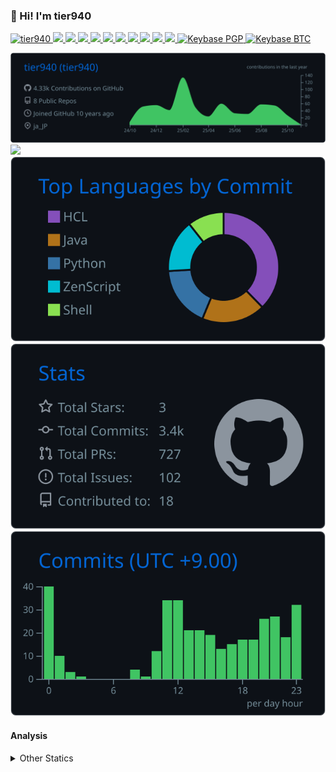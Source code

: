 ### 👋 Hi! I'm tier940

<p align="left"> 
  <a href="https://github.com/tier940/tier940/">
    <img src="https://komarev.com/ghpvc/?username=tier940" alt="tier940" />
  </a>
  <a href="http://twitter.com/tier940">
    <img height="20" src="https://img.shields.io/twitter/follow/tier940?label=Twitter&logo=twitter&style=flat" />
  </a>
  <a href="https://github.com/tier940">
    <img height="20" src="https://img.shields.io/github/followers/tier940?label=follow&logo=github&style=flat" />
  </a>
  <a href="https://www.reddit.com/user/tier940">
    <img height="20" src="https://img.shields.io/reddit/user-karma/combined/tier940?label=Reddit&logo=reddit&style=flat" />
  </a>
  <a href="https://stackoverflow.com/users/17317833/tier940">
    <img height="20" src="https://img.shields.io/stackexchange/stackoverflow/r/17317833?label=StackOverflow&logo=stack-overflow&style=flat" />
  </a>
  <a href="https://zenn.dev/tier940">
    <img height="20" src="https://zenn.badge.nikaera.com/s/tier940/likes" />
  </a>
  <a href="https://zenn.dev/tier940">
    <img height="20" src="https://zenn.badge.nikaera.com/s/tier940/followers" />
  </a>
  <a href="https://zenn.dev/tier940">
    <img height="20" src="https://zenn.badge.nikaera.com/s/tier940/articles" />
  </a>
  <a href="http://qiita.com/tier940">
    <img height="20" src="https://qiita-badge.apiapi.app/s/tier940/posts.svg" />
  </a>
  <a href="http://qiita.com/tier940">
    <img height="20" src="https://qiita-badge.apiapi.app/s/tier940/contributions.svg" />
  </a>
  <a href="https://github.com/tier940/tier940/">
    <img height="20" src="https://github.com/tier940/tier940/actions/workflows/main.yml/badge.svg" />
  </a>
  <a href="https://keybase.io/tier940">
    <img alt="Keybase PGP" src="https://img.shields.io/keybase/pgp/tier940">
  </a>
  <a href="https://keybase.io/tier940">
    <img alt="Keybase BTC" src="https://img.shields.io/keybase/btc/tier940">
  </a>
</p>

[![](https://raw.githubusercontent.com/tier940/tier940/main/profile-summary-card-output/github_dark/0-profile-details.svg)](https://github.com/vn7n24fzkq/github-profile-summary-cards)
[![](https://raw.githubusercontent.com/tier940/tier940/main/profile-summary-card-output/github_dark/1-repos-per-language.svg)](https://github.com/vn7n24fzkq/github-profile-summary-cards) [![](https://raw.githubusercontent.com/tier940/tier940/main/profile-summary-card-output/github_dark/2-most-commit-language.svg)](https://github.com/vn7n24fzkq/github-profile-summary-cards)
[![](https://raw.githubusercontent.com/tier940/tier940/main/profile-summary-card-output/github_dark/3-stats.svg)](https://github.com/vn7n24fzkq/github-profile-summary-cards) [![](https://raw.githubusercontent.com/tier940/tier940/main/profile-summary-card-output/github_dark/4-productive-time.svg)](https://github.com/vn7n24fzkq/github-profile-summary-cards)


#### Analysis
<!-- <img height="150" src="https://github.com/tier940/tier940/blob/master/images/stat.svg" alt="Alternative Text"/> -->

<details>
  <summary>Other Statics</summary>
  <!--START_SECTION:waka-->
![Code Time](http://img.shields.io/badge/Code%20Time-2%2C994%20hrs%2039%20mins-blue)

**🐱 My GitHub Data** 

> 📦 21.1 kB Used in GitHub's Storage 
 > 
> 💼 Opted to Hire
 > 
> 📜 10 Public Repositories 
 > 
> 🔑 1 Private Repositories 
 > 
**I'm an Early 🐤** 

```text
🌞 Morning                1464 commits        ████░░░░░░░░░░░░░░░░░░░░░   15.54 % 
🌆 Daytime                3456 commits        █████████░░░░░░░░░░░░░░░░   36.69 % 
🌃 Evening                3468 commits        █████████░░░░░░░░░░░░░░░░   36.82 % 
🌙 Night                  1032 commits        ███░░░░░░░░░░░░░░░░░░░░░░   10.96 % 
```
📅 **I'm Most Productive on Saturday** 

```text
Monday                   927 commits         ██░░░░░░░░░░░░░░░░░░░░░░░   09.84 % 
Tuesday                  1689 commits        ████░░░░░░░░░░░░░░░░░░░░░   17.93 % 
Wednesday                1048 commits        ███░░░░░░░░░░░░░░░░░░░░░░   11.13 % 
Thursday                 1070 commits        ███░░░░░░░░░░░░░░░░░░░░░░   11.36 % 
Friday                   1214 commits        ███░░░░░░░░░░░░░░░░░░░░░░   12.89 % 
Saturday                 1820 commits        █████░░░░░░░░░░░░░░░░░░░░   19.32 % 
Sunday                   1652 commits        ████░░░░░░░░░░░░░░░░░░░░░   17.54 % 
```


📊 **This Week I Spent My Time On** 

```text
🕑︎ Time Zone: Asia/Tokyo

💬 Programming Languages: 
Java                     10 hrs 21 mins      █████████░░░░░░░░░░░░░░░░   34.06 % 
PHP                      8 hrs 58 mins       ███████░░░░░░░░░░░░░░░░░░   29.51 % 
Other                    1 hr 47 mins        █░░░░░░░░░░░░░░░░░░░░░░░░   05.88 % 
Markdown                 1 hr 35 mins        █░░░░░░░░░░░░░░░░░░░░░░░░   05.24 % 
YAML                     1 hr 26 mins        █░░░░░░░░░░░░░░░░░░░░░░░░   04.74 % 

🔥 Editors: 
VS Code                  18 hrs 29 mins      ███████████████░░░░░░░░░░   60.80 % 
IntelliJ                 11 hrs 55 mins      ██████████░░░░░░░░░░░░░░░   39.20 % 

💻 Operating System: 
Windows                  17 hrs 27 mins      ██████████████░░░░░░░░░░░   57.38 % 
Linux                    12 hrs 57 mins      ███████████░░░░░░░░░░░░░░   42.62 % 
```

**I Mostly Code in Java** 

```text
Java                     12 repos            ███████████░░░░░░░░░░░░░░   44.44 % 
ZenScript                3 repos             ███░░░░░░░░░░░░░░░░░░░░░░   11.11 % 
HTML                     2 repos             ██░░░░░░░░░░░░░░░░░░░░░░░   07.41 % 
HCL                      2 repos             ██░░░░░░░░░░░░░░░░░░░░░░░   07.41 % 
Dockerfile               1 repo              █░░░░░░░░░░░░░░░░░░░░░░░░   03.70 % 
```



**Timeline**

![Lines of Code chart](https://raw.githubusercontent.com/tier940/tier940/main/assets/bar_graph.png)


 Last Updated on 22/12/2023 00:52:01 UTC
<!--END_SECTION:waka-->
</details>
